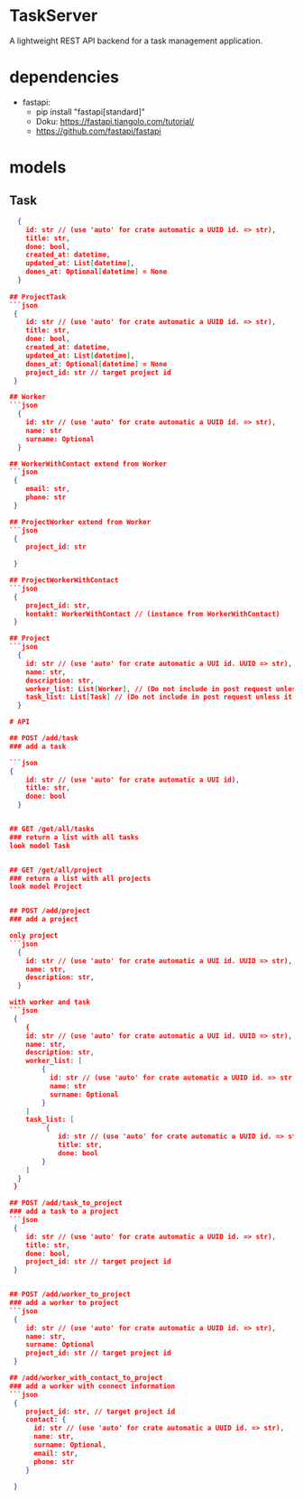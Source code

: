 # TaskServer
A lightweight REST API backend for a task management application.


# dependencies
- fastapi:
  -  pip install "fastapi[standard]"
  -  Doku: https://fastapi.tiangolo.com/tutorial/
  -  https://github.com/fastapi/fastapi  
  


# models
## Task
```json
  {
    id: str // (use 'auto' for crate automatic a UUID id. => str),
    title: str,
    done: bool,
    created_at: datetime,
    updated_at: List[datetime], 
    dones_at: Optional[datetime] = None
  }
  
## ProjectTask
```json
 {
    id: str // (use 'auto' for crate automatic a UUID id. => str),
    title: str,
    done: bool,
    created_at: datetime,
    updated_at: List[datetime], 
    dones_at: Optional[datetime] = None
    project_id: str // target project id
 } 

## Worker
```json
  {
    id: str // (use 'auto' for crate automatic a UUID id. => str),
    name: str
    surname: Optional
  }

## WorkerWithContact extend from Worker
```json
 {
    email: str,
    phone: str
 }

## ProjectWorker extend from Worker
```json
 {
    project_id: str
    
 }

## ProjectWorkerWithContact
```json
 {
    project_id: str,
    kontakt: WorkerWithContact // (instance from WorkerWithContact)
 }

## Project
```json
  {
    id: str // (use 'auto' for crate automatic a UUI id. UUID => str),
    name: str,
    description: str,
    worker_list: List[Worker], // (Do not include in post request unless it is sent with correct entries)
    task_list: List[Task] // (Do not include in post request unless it is sent with correct entries)
  }

# API

## POST /add/task
### add a task

```json
{
    id: str // (use 'auto' for crate automatic a UUI id),
    title: str,
    done: bool
  }


## GET /get/all/tasks
### return a list with all tasks
look model Task


## GET /get/all/project
### return a list with all projects
look model Project


## POST /add/project
### add a project

only project
```json
  {
    id: str // (use 'auto' for crate automatic a UUI id. UUID => str),
    name: str,
    description: str,
  }

with worker and task
```json
 {
    {
    id: str // (use 'auto' for crate automatic a UUI id. UUID => str),
    name: str,
    description: str,
    worker_list: [
        {
          id: str // (use 'auto' for crate automatic a UUID id. => str),
          name: str
          surname: Optional
        }
    ]
    task_list: [
         {
            id: str // (use 'auto' for crate automatic a UUID id. => str),
            title: str,
            done: bool
        }
    ]
  }
 }

## POST /add/task_to_project
### add a task to a project
```json
 {
    id: str // (use 'auto' for crate automatic a UUID id. => str),
    title: str,
    done: bool,
    project_id: str // target project id
 }


## POST /add/worker_to_project
### add a worker to project
```json
 {
    id: str // (use 'auto' for crate automatic a UUID id. => str),
    name: str,
    surname: Optional
    project_id: str // target project id
 }

## /add/worker_with_contact_to_project
### add a worker with connect information
```json
 {
    project_id: str, // target project id
    contact: {
      id: str // (use 'auto' for crate automatic a UUID id. => str),
      name: str,
      surname: Optional,
      email: str,
      phone: str
    }
    
 }





